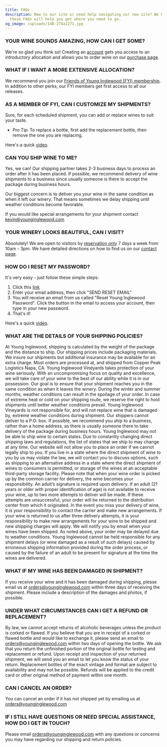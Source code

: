 ```yaml
---
title: FAQs
description: New to our site or need help navigating our new site? We hope that
  these FAQs will help you get where you need to go.
og_image: /uploads/148-274a1271.jpg
---
```

### YOUR WINE SOUNDS AMAZING, HOW CAN I GET SOME?

We're so glad you think so! Creating an [](/profile/create-account)[account](/profile/create-account) gets you access to an introductory allocation and allows you to order wine on our [purchase page](/collection/all).                

### WHAT IF I WANT A MORE EXTENSIVE ALLOCATION?

We recommend you join our [Friends of Young Inglewood (FYI) membership](/membership). In addition to other perks, our FYI members get first access to all our releases.

### AS A MEMBER OF FYI, CAN I CUSTOMIZE MY SHIPMENTS?

Sure, for each scheduled shipment, you can add or replace wines to suit your taste.

* P﻿ro Tip: To replace a bottle, first add the replacement bottle, then remove the one you are replacing.

 Here's a quick [video](https://youtu.be/VOzUYARZhC4).

### CAN YOU SHIP WINE TO ME?

Yes, we can! Our shipping partner takes 2-3 business days to process an order after it has been placed. If possible, we recommend delivery of wine shipments to a business since usually someone is there to accept the package during business hours.

Our biggest concern is to deliver you your wine in the same condition as when it left our winery. That means sometimes we delay shipping until weather conditions become favorable.

If you would like special arrangements for your shipment contact [kevin@younginglewood.com](mailto:kevin@younginglewood.com)

### YOUR WINERY LOOKS BEAUTIFUL, CAN I VISIT?

Absolutely! We are open to visitors by [reservation only](https://www.exploretock.com/younginglewood) 7 days a week from 10am - 3pm.
We have detailed directions on how to find us on our [contact page](/contact).

### HOW DO I RESET MY PASSWORD?

It's very easy - just follow these simple steps:

1. Click this [link](/profile/forgot-password)
2. Enter your email address, then click "SEND RESET EMAIL"
3. You will receive an email from us called "Reset Young Inglewood Password". Click the button in the email to access your account, then type in your new password.
4. That's it! 

Here's a quick [video](https://youtu.be/Wro6zD4DOKM).

### WHAT ARE THE DETAILS OF YOUR SHIPPING POLICIES?
At Young Inglewood, shipping is calculated by the weight of the package and the distance to ship. Our shipping prices include packaging materials. We insure our shipments but additional insurance may be available for an extra charge. Most orders are processed at, and shipped from Copper Peak Logistics Napa, CA. 
Young Inglewood Vineyards takes protection of your wine seriously. With an uncompromising focus on quality and excellence, we will take care of your wine to the best of our ability while it is in our possession. Our goal is to ensure that your shipment reaches you in the same condition as when it leaves the winery. During the winter and summer months, weather conditions can result in the spoilage of your order. In case of extreme heat or cold on your shipping route, we reserve the right to hold shipments until better weather conditions prevail. Young Inglewood Vineyards is not responsible for, and will not replace wine that is damaged by, extreme weather conditions during shipment.
Our shippers cannot deliver to a P.O. box. If possible, we recommend you ship to a business, rather than a home address, as there is usually someone there to take delivery of the package during business hours.
Young Inglewood may not be able to ship wine to certain states. Due to constantly changing direct shipping laws and regulations, the list of states that we ship to may change at any time. Our website will not allow you to place an order if we cannot legally ship to you. If you live in a state where the direct shipment of wine to you by us may violate the law, we will contact you to discuss options, such as shipping to an alternative address in a state where the direct shipment of wines to consumers is permitted, or storage of the wines at an acceptable third-party storage facility.
Please note that when your wine order is picked up by the common carrier for delivery, the wine becomes your responsibility.  An adult’s signature is required upon delivery. If an adult (21 years or older with proper identification of age) is not available to receive your wine, up to two more attempts to deliver will be made. If these attempts are unsuccessful, your order will be returned to the distribution center from which it originated. In the event you miss your delivery of wine, it is your responsibility to contact the carrier and make new arrangements. If your wine is returned to us after three delivery attempts, it is your responsibility to make new arrangements for your wine to be shipped and new shipping charges will apply.
We will notify you by email when your wines have been shipped. As noted above, your order may be delayed due to weather conditions. Young Inglewood cannot be held responsible for any shipment delays (or wine damaged as a result of such delays) caused by erroneous shipping information provided during the order process, or caused by the failure of an adult to be present for signature at the time the wines are delivered.


### WHAT IF MY WINE HAS BEEN DAMAGED IN SHIPMENT?
If you receive your wine and it has been damaged during shipping, please email us at orders@younginglewood.com within three days of receiving the shipment. Please include a description of the damages and photos, if possible. 

### UNDER WHAT CIRCUMSTANCES CAN I GET A REFUND OR REPLACEMENT?
By law, we cannot accept returns of alcoholic beverages unless the product is corked or flawed. If you believe that you are in receipt of a corked or flawed bottle and would like to exchange it, please send an email to orders@younginglewood.com within two days of opening the bottle. We ask that you return the unfinished portion of the original bottle for testing and replacement or refund. 
Upon receipt and inspection of your returned shipment, we will send you an email to let you know the status of your return. Replacement bottles of the exact vintage and format are subject to availability and may not be possible. Refunds will be applied to the credit card or other original method of payment within one month.

### CAN I CANCEL AN ORDER?
You can cancel an order if it has not shipped yet by emailing us at orders@younginglewood.com


### IF I STILL HAVE QUESTIONS OR NEED SPECIAL ASSISTANCE, HOW DO I GET IN TOUCH?

Please email orders@younginglewood.com with any questions or concerns you may have regarding our shipping and return policies.